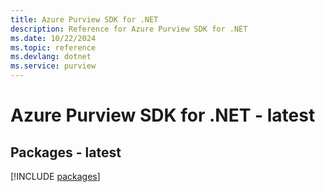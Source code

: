 ```yaml
---
title: Azure Purview SDK for .NET
description: Reference for Azure Purview SDK for .NET
ms.date: 10/22/2024
ms.topic: reference
ms.devlang: dotnet
ms.service: purview
---
```

# Azure Purview SDK for .NET - latest
## Packages - latest
[!INCLUDE [packages](purview-index.md)]